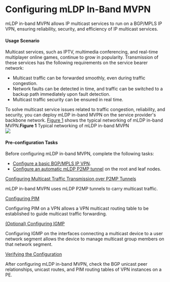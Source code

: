 Configuring mLDP In-Band MVPN
=============================

mLDP in-band MVPN allows IP multicast services to run on a BGP/MPLS IP VPN, ensuring reliability, security, and efficiency of IP multicast services.

#### Usage Scenario

Multicast services, such as IPTV, multimedia conferencing, and real-time multiplayer online games, continue to grow in popularity. Transmission of these services has the following requirements on the service bearer network:

* Multicast traffic can be forwarded smoothly, even during traffic congestion.
* Network faults can be detected in time, and traffic can be switched to a backup path immediately upon fault detection.
* Multicast traffic security can be ensured in real time.

To solve multicast service issues related to traffic congestion, reliability, and security, you can deploy mLDP in-band MVPN on the service provider's backbone network. [Figure 1](#EN-US_TASK_0000001270194457__fig_dc_vrp_cfg_ngmvpn_000401) shows the typical networking of mLDP in-band MVPN.**Figure 1** Typical networking of mLDP in-band MVPN  
![](figure/en-us_image_0000001270154553.png)


#### Pre-configuration Tasks

Before configuring mLDP in-band MVPN, complete the following tasks:

* [Configure a basic BGP/MPLS IP VPN](dc_vrp_mpls-l3vpn-v4_cfg_0154.html).
* [Configure an automatic mLDP P2MP tunnel](dc_vrp_ldp-p2p_cfg_0062.html) on the root and leaf nodes.


[Configuring Multicast Traffic Transmission over P2MP Tunnels](../../../../software/nev8r10_vrpv8r16/user/vrp/dc_vrp_cfg_mldp-in-band_0004.html)

mLDP in-band MVPN uses mLDP P2MP tunnels to carry multicast traffic.

[Configuring PIM](../../../../software/nev8r10_vrpv8r16/user/vrp/dc_vrp_cfg_mldp-in-band_0005.html)

Configuring PIM on a VPN allows a VPN multicast routing table to be established to guide multicast traffic forwarding.

[(Optional) Configuring IGMP](../../../../software/nev8r10_vrpv8r16/user/vrp/dc_vrp_cfg_mldp-in-band_0006.html)

Configuring IGMP on the interfaces connecting a multicast device to a user network segment allows the device to manage multicast group members on that network segment.

[Verifying the Configuration](../../../../software/nev8r10_vrpv8r16/user/vrp/dc_vrp_cfg_mldp-in-band_0007.html)

After configuring mLDP in-band MVPN, check the BGP unicast peer relationships, unicast routes, and PIM routing tables of VPN instances on a PE.